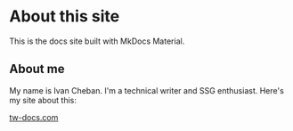# About this site

This is the docs site built with MkDocs Material.

## About me

My name is Ivan Cheban. I'm a technical writer and SSG enthusiast. Here's my site about this:

[tw-docs.com](https://tw-docs.com)
